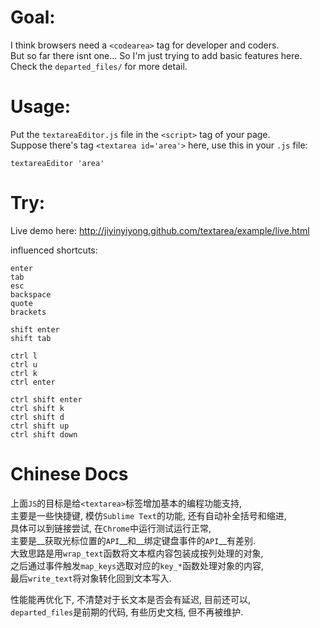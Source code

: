 
Goal:  
==  

I think browsers need a `<codearea>` tag for developer and coders.  
But so far there isnt one... So I'm just trying to add basic features here.  
Check the `departed_files/` for more detail.  

Usage:  
==  

Put the `textareaEditor.js` file in the `<script>` tag of your page.  
Suppose there's tag `<textarea id='area'>` here, use this in your `.js` file:  

    textareaEditor 'area'

Try:  
==  

Live demo here: <http://jiyinyiyong.github.com/textarea/example/live.html>  

influenced shortcuts:

    enter
    tab
    esc
    backspace
    quote
    brackets

    shift enter
    shift tab

    ctrl l
    ctrl u
    ctrl k
    ctrl enter

    ctrl shift enter
    ctrl shift k
    ctrl shift d
    ctrl shift up
    ctrl shift down

Chinese Docs  
===

上面`JS`的目标是给`<textarea>`标签增加基本的编程功能支持,  
主要是一些快捷键, 模仿`Sublime Text`的功能, 还有自动补全括号和缩进,  
具体可以到链接尝试, 在`Chrome`中运行测试运行正常,  
主要是__获取光标位置的`API`__和__绑定键盘事件的`API`__有差别.  
大致思路是用`wrap_text`函数将文本框内容包装成按列处理的对象,  
之后通过事件触发`map_keys`选取对应的`key_*`函数处理对象的内容,  
最后`write_text`将对象转化回到文本写入.  

性能能再优化下, 不清楚对于长文本是否会有延迟, 目前还可以,  
`departed_files`是前期的代码, 有些历史文档, 但不再被维护.  
